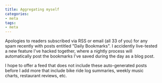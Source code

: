 ```yaml
---
title: Aggregating myself
categories:
- meta
tags:
- meta
---
```


Apologies to readers subscribed via RSS or email (all 33 of you) for any spam recently with posts entitled "Daily Bookmarks".  I accidently live-tested a new feature I've hacked together, where a nightly process will automatically post the bookmarks I've saved during the day as a blog post.

I hope to offer a feed that does not include these auto-generated posts before I add more that include bike ride log summaries, weekly music charts, restaurant reviews, etc.
